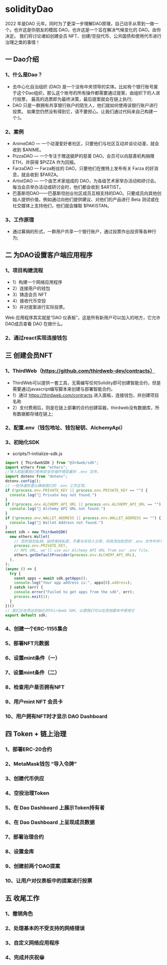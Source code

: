 # solidityDao
2022 年是DAO 元年。同时为了更深一步理解DAO原理，自己动手从零到一做一个。也许这是你朋友的模因 DAO。也许这是一个旨在解决气候变化的 DAO。由你决定。
我们将讨论诸如创建会员 NFT、创建/空投代币、公共国债和使用代币进行治理之类的事情！


## 一 Dao介绍
### 1、什么是Dao？
- 去中心化自治组织 (DAO) 是一个没有中央领导的实体。比如有个银行账号属于这个Dao组织，那么这个账号的所有操作都需要通过提案，由组织下的人进行投票，
最高的选票即为最终决策，最后提案就会在链上执行;
- DAO 只是一群拥有共享银行账户的陌生人，他们就如何使用该银行账户进行投票。 如果您仍然没有得到它，请不要担心。让我们通过代码来自己构建一个:)。

### 2、案例
- AnimeDAO — 一个动漫爱好者社区，只要他们与社区互动并谈论动漫，就会收到 $ANIME。
- PizzaDAO — 一个专注于赠送披萨的慈善 DAO。会员可以向慈善机构捐赠 ETH，并获得 $PIZZA 作为回报。
- FarzaDAO — Farza粉丝的 DAO，只要他们在推特上发布有关 Farza 的好消息，就会收到 $FARZA。
- ArtistDAO — 一个由艺术家组成的 DAO，为各级艺术家举办活动和研讨会。每当会员举办活动或研讨会时，他们都会收到 $ARTIST。
- 巴基斯坦DAO——巴基斯坦创业社区成员互相支持的DAO。只要成员向其他创始人提供价值，例如通过向他们提供建议、对他们的产品进行 Beta 测试或在社交媒体上支持他们，他们就会赚取 $PAKISTAN。

### 3、工作原理
- 通过募捐的形式，一群用户共享一个银行账户，通过投票作出投资等各种行为;

## 二 为DAO设置客户端应用程序
### 1、项目构建流程
- 1）构建一个网络应用程序
- 2）连接用户的钱包 
- 3）铸造会员 NFT 
- 4）接收代币空投 
- 5）并对提案进行实际投票。

Web 应用程序其实就是“DAO 仪表板”。这是所有新用户可以加入的地方，它允许DAO成员查看 DAO 在做什么。

### 2、通过react实现连接钱包

## 三 创建会员NFT
### 1、ThirdWeb（https://github.com/thirdweb-dev/contracts）
- ThirdWeb可以提供一套工具，无需编写任何Solidity即可创建智能合约，但是需要通过javascript编写脚本来创建与部署智能合约。
- 1）通过 https://thirdweb.com/contracts 进入面板，连接钱包，并创建项目名称
- 2）支付费用后，则是在链上部署的合约创建容器，thirdweb没有数据库，所有数据都存储在链上;

### 2、配置.env（钱包地址、钱包秘钥、AlchemyApi）

### 3、初始化SDK
- scripts/1-initialize-sdk.js
```javascript
import { ThirdwebSDK } from "@3rdweb/sdk";
import ethers from "ethers";
//导入和配置我们用来安全存储环境变量的 .env 文件。
import dotenv from "dotenv";
dotenv.config();
// 一些快速检查以确保我们的 .env 工作正常。
if (!process.env.PRIVATE_KEY || process.env.PRIVATE_KEY == "") {
  console.log("🛑 Private key not found.")
}
if (!process.env.ALCHEMY_API_URL || process.env.ALCHEMY_API_URL == "") {
  console.log("🛑 Alchemy API URL not found.")
}
if (!process.env.WALLET_ADDRESS || process.env.WALLET_ADDRESS == "") {
  console.log("🛑 Wallet Address not found.")
}
const sdk = new ThirdwebSDK(
  new ethers.Wallet(
    // 您的钱包私钥。始终保持私密，不要与任何人分享，将其添加到您的 .env 文件中并不要将该文件提交到 github！
    process.env.PRIVATE_KEY,
    // RPC URL, we'll use our Alchemy API URL from our .env file.
    ethers.getDefaultProvider(process.env.ALCHEMY_API_URL),
  ),
);
(async () => {
  try {
    const apps = await sdk.getApps();
    console.log("Your app address is:", apps[0].address);
  } catch (err) {
    console.error("Failed to get apps from the sdk", err);
    process.exit(1);
  }
})()
// 我们正在导出初始化的thirdweb SDK，以便我们可以在其他脚本中使用它
export default sdk;
```


### 4、创建一个ERC-1155集合
### 5、部署NFT元数据
### 6、设置mint条件（一）
### 7、设置mint条件（二）
### 8、检查用户是否拥有NFT
### 9、用户mint NFT 会员卡
### 10、用户拥有NFT时才显示 DAO Dashboard


## 四 Token + 链上治理
### 1、部署ERC-20合约
### 2、MetaMask钱包 “导入令牌”
### 3、创建代币供应
### 4、空投治理Token
### 5、在 Dao Dashboard 上展示Token持有者
### 6、在 Dao Dashboard 上呈现成员数据
### 7、部署治理合约
### 8、设置金库
### 9、创建前两个DAO提案
### 10、让用户对仪表板中的提案进行投票

## 五 收尾工作
### 1、撤销角色
### 2、处理基本的不受支持的网络错误
### 3、自定义网络应用程序
### 4、完成并庆祝😁

  